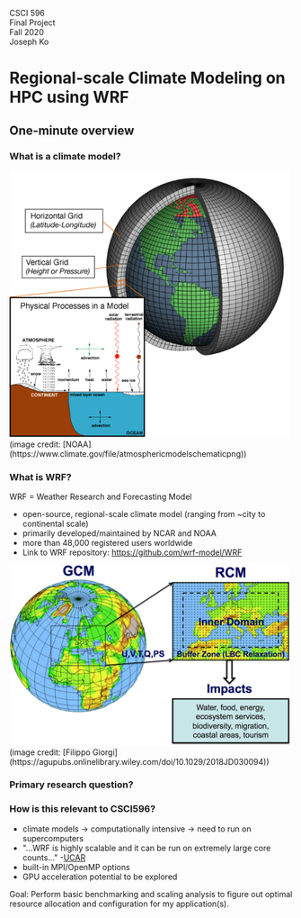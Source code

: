 CSCI 596<br/>
Final Project<br/>
Fall 2020<br/>
Joseph Ko

# Regional-scale Climate Modeling on HPC using WRF

## One-minute overview

### What is a climate model?
<img src="images/climate_model_schematic.png" width="500" alt="hi" class="inline"/>
(image credit: [NOAA](https://www.climate.gov/file/atmosphericmodelschematicpng))

### What is WRF?
WRF = Weather Research and Forecasting Model 
- open-source, regional-scale climate model (ranging from ~city to continental scale)
- primarily developed/maintained by NCAR and NOAA
- more than 48,000 registered users worldwide
- Link to WRF repository: https://github.com/wrf-model/WRF

<img src="images/rcm_schematic.jpg" width="500" alt="hi" class="inline"/>
(image credit: [Filippo Giorgi] (https://agupubs.onlinelibrary.wiley.com/doi/10.1029/2018JD030094))

### Primary research question?


### How is this relevant to CSCI596?
- climate models -> computationally intensive -> need to run on supercomputers
- "...WRF is highly scalable and it can be run on extremely large core counts..." -[UCAR](https://www2.cisl.ucar.edu/resources/optimizing-wrf-performance)
- built-in MPI/OpenMP options
- GPU acceleration potential to be explored

Goal: Perform basic benchmarking and scaling analysis to figure out optimal resource allocation and configuration for my application(s).
